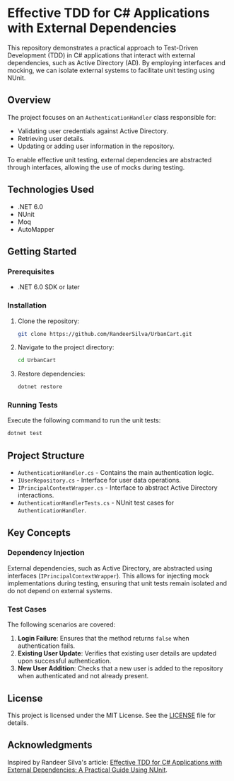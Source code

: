 
# Effective TDD for C# Applications with External Dependencies

This repository demonstrates a practical approach to Test-Driven Development (TDD) in C# applications that interact with external dependencies, such as Active Directory (AD).
By employing interfaces and mocking, we can isolate external systems to facilitate unit testing using NUnit.

## Overview

The project focuses on an `AuthenticationHandler` class responsible for:

- Validating user credentials against Active Directory.
- Retrieving user details.
- Updating or adding user information in the repository.

To enable effective unit testing, external dependencies are abstracted through interfaces, allowing the use of mocks during testing.

## Technologies Used

- .NET 6.0
- NUnit
- Moq
- AutoMapper

## Getting Started

### Prerequisites

- .NET 6.0 SDK or later

### Installation

1. Clone the repository:

   ```bash
   git clone https://github.com/RandeerSilva/UrbanCart.git
   ```

2. Navigate to the project directory:

   ```bash
   cd UrbanCart
   ```

3. Restore dependencies:

   ```bash
   dotnet restore
   ```

### Running Tests

Execute the following command to run the unit tests:

```bash
dotnet test
```

## Project Structure

- `AuthenticationHandler.cs` - Contains the main authentication logic.
- `IUserRepository.cs` - Interface for user data operations.
- `IPrincipalContextWrapper.cs` - Interface to abstract Active Directory interactions.
- `AuthenticationHandlerTests.cs` - NUnit test cases for `AuthenticationHandler`.

## Key Concepts

### Dependency Injection

External dependencies, such as Active Directory, are abstracted using interfaces (`IPrincipalContextWrapper`). This allows for injecting mock implementations during testing, ensuring that unit tests remain isolated and do not depend on external systems.

### Test Cases

The following scenarios are covered:

1. **Login Failure**: Ensures that the method returns `false` when authentication fails.
2. **Existing User Update**: Verifies that existing user details are updated upon successful authentication.
3. **New User Addition**: Checks that a new user is added to the repository when authenticated and not already present.

## License

This project is licensed under the MIT License. See the [LICENSE](LICENSE) file for details.

## Acknowledgments

Inspired by Randeer Silva's article: [Effective TDD for C# Applications with External Dependencies: A Practical Guide Using NUnit](https://medium.com/@randeersilva/effective-tdd-for-c-applications-with-external-dependencies-a-practical-guide-using-nunit-cd0765267dc2).
